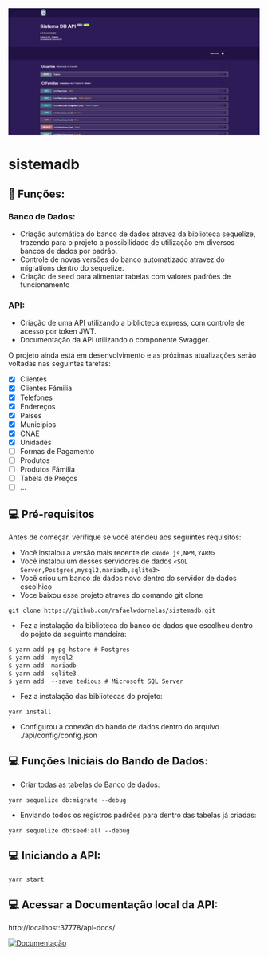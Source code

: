 <img src="Screenshot.png" alt="exemplo imagem">

# sistemadb

## 🔧 Funções:

### Banco de Dados:
- Criação automática do banco de dados atravez da biblioteca sequelize, trazendo para o projeto a possibilidade de utilização em diversos bancos de dados por padrão. 
- Controle de novas versões do banco automatizado atravez do migrations dentro do sequelize.
- Criação de seed para alimentar tabelas com valores padrões de funcionamento

### API:
- Criação de uma API utilizando a biblioteca express, com controle de acesso por token JWT.
- Documentação da API utilizando o componente Swagger.

O projeto ainda está em desenvolvimento e as próximas atualizações serão voltadas nas seguintes tarefas:

- [x] Clientes
- [x] Clientes Fámilia
- [x] Telefones
- [x] Endereços
- [x] Países
- [x] Municipios
- [x] CNAE
- [x] Unidades
- [ ] Formas de Pagamento
- [ ] Produtos
- [ ] Produtos Fámilia
- [ ] Tabela de Preços
- [ ] ...

## 💻 Pré-requisitos

Antes de começar, verifique se você atendeu aos seguintes requisitos:

* Você instalou a versão mais recente de `<Node.js,NPM,YARN>`
* Você instalou um desses servidores de dados `<SQL Server,Postgres,mysql2,mariadb,sqlite3>`
* Você criou um banco de dados novo dentro do servidor de dados escolhico
* Voce baixou esse projeto atraves do comando git clone
````
git clone https://github.com/rafaelwdornelas/sistemadb.git
````
* Fez a instalação da biblioteca do banco de dados que escolheu dentro do pojeto  da seguinte mandeira:
````
$ yarn add pg pg-hstore # Postgres
$ yarn add  mysql2
$ yarn add  mariadb
$ yarn add  sqlite3
$ yarn add  --save tedious # Microsoft SQL Server
````
* Fez a instalação das bibliotecas do projeto:
````
yarn install
````
* Configurou a conexão do bando de dados dentro do arquivo ./api/config/config.json

## 💻 Funções Iniciais do Bando de Dados:

* Criar todas as tabelas do Banco de dados:
````
yarn sequelize db:migrate --debug
````
* Enviando todos os registros padrões para dentro das tabelas já criadas:
````
yarn sequelize db:seed:all --debug
````

## 💻 Iniciando a API:
````
yarn start
````

## 💻 Acessar a Documentação local da API:

http://localhost:37778/api-docs/

[![Documentação](https://img.shields.io/badge/Manual-999999?style=for-the-badge&logo=BookStack&logoColor=white
)](http://localhost:37778/api-docs/)




